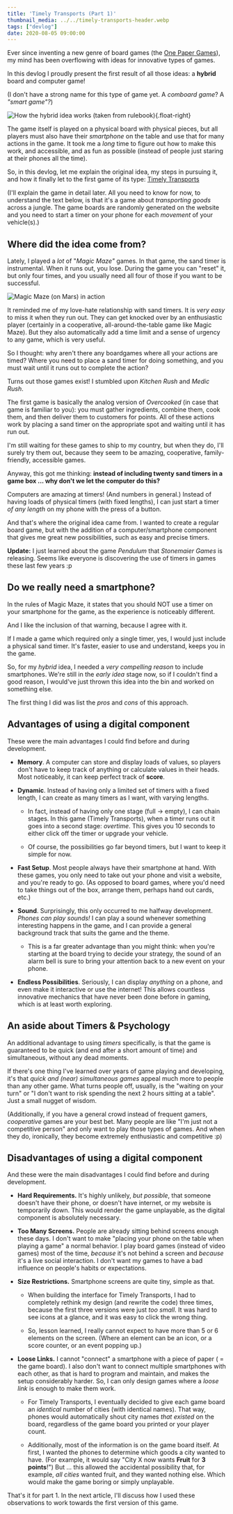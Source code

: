 ```yaml
---
title: 'Timely Transports (Part 1)'
thumbnail_media: ../../timely-transports-header.webp
tags: ["devlog"]
date: 2020-08-05 09:00:00
---
```


Ever since inventing a new genre of board games (the [One Paper Games](https://pandaqi.com/boardgames#one_paper_games)), my mind has been overflowing with ideas for innovative types of games.

In this devlog I proudly present the first result of all those ideas: a
**hybrid** board and computer game!

(I don't have a strong name for this type of game yet. A *comboard
game*? A *"smart game"?*)

![How the hybrid idea works (taken from rulebook)](timely-transports-1.webp){.float-right}

The game itself is played on a physical board with physical pieces, but
all players must also have their *smartphone* on the table and use that
for many actions in the game. It took me a *long* time to figure out how
to make this work, and accessible, and as fun as possible (instead of
people just staring at their phones all the time).

So, in this devlog, let me explain the original idea, my steps in
pursuing it, and how it finally let to the first game of its type: [Timely Transports](https://pandaqi.com/timely-transports)

(I'll explain the game in detail later. All you need to know for now, to
understand the text below, is that it's a game about *transporting
goods* across a jungle. The game boards are randomly generated on the
website and you need to start a timer on your phone for each *movement*
of your vehicle(s).)

Where did the idea come from?
-----------------------------

Lately, I played a *lot* of "*Magic Maze"* games. In that game, the sand
timer is instrumental. When it runs out, you lose. During the game you
can "reset" it, but only four times, and you usually need all four of
those if you want to be successful.

![Magic Maze (on Mars) in action](timely-transports-2.webp)

It reminded me of my love-hate relationship with sand timers. It is
*very easy* to miss it when they run out. They can get knocked over by
an enthusiastic player (certainly in a cooperative, all-around-the-table
game like Magic Maze). But they also automatically add a time limit and
a sense of urgency to any game, which is very useful.

So I thought: why aren't there any boardgames where all your actions are
timed? Where you need to place a sand timer for doing something, and you
must wait until it runs out to complete the action?

Turns out those games exist! I stumbled upon *Kitchen Rush* and *Medic
Rush*.

The first game is basically the analog version of *Overcooked* (in case
that game is familiar to you): you must gather ingredients, combine
them, cook them, and then deliver them to customers for points. All of
these actions work by placing a sand timer on the appropriate spot and
waiting until it has run out.

I'm still waiting for these games to ship to my country, but when they
do, I'll surely try them out, because they seem to be amazing,
cooperative, family-friendly, accessible games.

Anyway, this got me thinking: **instead of including twenty sand timers
in a game box ... why don't we let the computer do this?**

Computers are amazing at timers! (And numbers in general.) Instead of
having loads of physical timers (with fixed lengths), I can just start a
timer *of any length* on my phone with the press of a button.

And that's where the original idea came from. I wanted to create a
regular board game, but with the addition of a computer/smartphone
component that gives me great new possibilities, such as easy and
precise timers.

**Update:** I just learned about the game *Pendulum* that *Stonemaier
Games* is releasing. Seems like everyone is discovering the use of
timers in games these last few years :p

Do we really need a smartphone?
-------------------------------

In the rules of Magic Maze, it states that you should NOT use a timer on
your smartphone for the game, as the experience is noticeably different.

And I like the inclusion of that warning, because I agree with it.

If I made a game which required only a single timer, yes, I would just
include a physical sand timer. It's faster, easier to use and
understand, keeps you in the game.

So, for my *hybrid* idea, I needed a *very compelling reason* to include
smartphones. We're still in the *early idea* stage now, so if I couldn't
find a good reason, I would've just thrown this idea into the bin and
worked on something else.

The first thing I did was list the *pros* and *cons* of this approach.

Advantages of using a digital component
---------------------------------------

These were the main advantages I could find before and during
development.

-   **Memory**. A computer can store and display loads of values, so
    players don't have to keep track of anything or calculate values in
    their heads. Most noticeably, it can keep perfect track of
    **score**.

-   **Dynamic**. Instead of having only a limited set of timers with a
    fixed length, I can create as many timers as I want, with varying
    lengths.

    -   In fact, instead of having only one stage (full -\> empty), I
        can chain stages. In this game (Timely Transports), when a timer
        runs out it goes into a second stage: *overtime*. This gives you
        10 seconds to either click off the timer or upgrade your
        vehicle.

    -   Of course, the possibilities go far beyond timers, but I want to
        keep it simple for now.

-   **Fast Setup**. Most people always have their smartphone at hand.
    With these games, you only need to take out your phone and visit a
    website, and you're ready to go. (As opposed to board games, where
    you'd need to take things out of the box, arrange them, perhaps hand
    out cards, etc.)

-   **Sound**. Surprisingly, this only occurred to me halfway
    development. *Phones can play sounds!* I can play a sound whenever
    something interesting happens in the game, and I can provide a
    general background track that suits the game and the theme.

    -   This is a far greater advantage than you might think: when
        you're starting at the board trying to decide your strategy, the
        sound of an alarm bell is sure to bring your attention back to a
        new event on your phone.

-   **Endless Possibilities**. Seriously, I can display *anything* on a
    phone, and even make it interactive or use the internet! This allows
    countless innovative mechanics that have never been done before in
    gaming, which is at least worth exploring.

An aside about Timers & Psychology
----------------------------------

An additional advantage to using *timers* specifically, is that the game
is guaranteed to be quick (and end after a short amount of time) and
simultaneous, without any dead moments.

If there's one thing I've learned over years of game playing and
developing, it's that *quick and (near) simultaneous games* appeal much
more to people than any other game. What turns people off, usually, is
the "waiting on your turn" or "I don't want to risk spending the next 2
hours sitting at a table". Just a small nugget of wisdom.

(Additionally, if you have a general crowd instead of frequent gamers,
*cooperative* games are your best bet. Many people are like "I'm just
not a competitive person" and only want to play those types of games.
And when they do, ironically, they become extremely enthusiastic and
competitive :p)

Disadvantages of using a digital component
------------------------------------------

And these were the main disadvantages I could find before and during
development.

-   **Hard Requirements.** It's highly unlikely, *but possible*, that
    someone doesn't have their phone, or doesn't have internet, or my
    website is temporarily down. This would render the game unplayable,
    as the digital component is absolutely necessary.

-   **Too Many Screens.** People are already sitting behind screens
    enough these days. I don't want to make "placing your phone on the
    table when playing a game" a normal behavior. I play board games
    (instead of video games) most of the time, *because* it's not behind
    a screen and *because* it's a live social interaction. I don't want
    my games to have a bad influence on people's habits or expectations.

-   **Size Restrictions.** Smartphone screens are quite tiny, simple as
    that.

    -   When building the interface for Timely Transports, I had to
        completely rethink my design (and rewrite the code) three times,
        because the first three versions were just *too small*. It was
        hard to see icons at a glance, and it was easy to click the
        wrong thing.

    -   So, lesson learned, I really cannot expect to have more than 5
        or 6 elements on the screen. (Where an element can be an icon,
        or a score counter, or an event popping up.)

-   **Loose Links.** I cannot "connect" a smartphone with a piece of
    paper ( = the game board). I also don't want to connect multiple
    smartphones with each other, as that is hard to program and
    maintain, and makes the setup considerably harder. So, I can only
    design games where a *loose link* is enough to make them work.

    -   For Timely Transports, I eventually decided to give each game
        board an *identical* number of cities (with identical names).
        That way, phones would automatically shout city names *that
        existed* on the board, regardless of the game board you printed
        or your player count.

    -   Additionally, most of the information is on the game board
        itself. At first, I wanted the phones to determine which goods a
        city wanted to have. (For example, it would say "City X now
        wants **Fruit** for **3 points**!") But ... this allowed the
        accidental possibility that, for example, *all cities* wanted
        fruit, and they wanted nothing else. Which would make the game
        boring or simply unplayable.

That's it for part 1. In the next article, I'll discuss how I used these observations to work towards the first version of this game.
